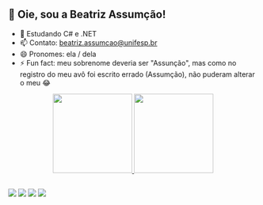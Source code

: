 ## 🙋 Oie, sou a Beatriz Assumção! 

- 🌱 Estudando C# e .NET
- 📫 Contato: beatriz.assumcao@unifesp.br
- 😄 Pronomes: ela / dela
- ⚡ Fun fact: meu sobrenome deveria ser "Assunção", mas como no registro do meu avô foi escrito errado (Assumção), não puderam alterar o meu 😂

<div align="center">
  <a href="https://github.com/biassumcao">
  <img height="160em" src="https://github-readme-stats.vercel.app/api?username=biassumcao&show_icons=true&theme=midnight-purple&include_all_commits=true&count_private=true"/>
  <img height="160em" src="https://github-readme-stats.vercel.app/api/top-langs/?username=biassumcao&langs_count=7&theme=midnight-purple"/>
</div>
  
  ##
  
<div> 
  <a href="https://instagram.com/biassumcao" target="_blank"><img src="https://img.shields.io/badge/-Instagram-%23E4405F?style=for-the-badge&logo=instagram&logoColor=white" target="_blank"></a>
  <a href="https://www.linkedin.com/in/beatrizassumcao" target="_blank"><img src="https://img.shields.io/badge/-LinkedIn-%230077B5?style=for-the-badge&logo=linkedin&logoColor=white" target="_blank"></a> 
  <a href = "mailto:beatriz.assumcao@unifesp.br"><img src="https://img.shields.io/badge/Gmail-D14836?style=for-the-badge&logo=gmail&logoColor=white" target="_blank"></a>
  <a href="https://web.whatsapp.com/send?phone=5512996223834" target="_blank"><img src="https://img.shields.io/badge/WhatsApp-25D366?style=for-the-badge&logo=whatsapp&logoColor=white" target="_blank"></a>
</div>

